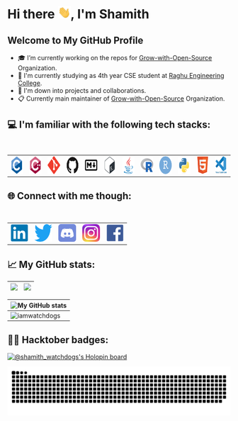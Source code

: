 # Hi there <img src="Assets/Hi.gif" width="29">, I'm Shamith <img src="https://komarev.com/ghpvc/?username=iamwatchdogs&color=brightgreen" alt="" align="right" />


## Welcome to My GitHub Profile

- 🎓 I’m currently working on the repos for [Grow-with-Open-Source](https://github.com/Grow-with-Open-Source "visit Grow-with-Open-Source Organization") Organization.
- 🏫 I'm currently studying as 4th year CSE student at [Raghu Engineering College](https://raghuenggcollege.com/ "visit my college website").
- 🤩 I'm down into projects and collaborations.
- 📋 Currently main maintainer of [Grow-with-Open-Source](https://github.com/Grow-with-Open-Source "visit Grow-with-Open-Source Organization") Organization.

## 💻 I'm familiar with the following tech stacks:

<br/>

<div align="center">
  <table>
    <tr>
      <td>
        <a href="https://github.com/iamwatchdogs?tab=repositories&q=&type=&language=c&sort=" target="_blank" title="View my C Programming repo(s)"> 
          <img src="Assets/c-original.svg" alt="c" width="40" height="40"/> 
        </a>
      </td>
      <td>
        <a href="https://github.com/iamwatchdogs?tab=repositories&q=&type=&language=c%2B%2B&sort=" target="_blank" title="View my C++ Programming repo(s)"> 
          <img src="Assets/cplusplus-original.svg" alt="cplusplus" width="40" height="40"/> 
        </a>
      </td>
      <td>
        <a href="https://github.com/iamwatchdogs/" target="_blank" title="View my repos">
          <img src="Assets/git-scm-icon.svg" alt="git" width="40" height="40"/>
        </a>
      </td>
      <td>
        <a href="https://github.com/iamwatchdogs/" target="_blank" title="View my repos">
          <img src="Assets/github-original.svg" alt="github" width="40" height="40"/>
        </a>
      </td>
      <td>
        <a href="https://github.com/iamwatchdogs/" target="_blank" title="View my repos">
          <img src="Assets/markdown-original.svg" alt="markdown" width="40" height="40"/>
        </a>
      </td>
      <td>
        <a href="https://github.com/iamwatchdogs?tab=repositories&q=&type=&language=shell&sort=" target="_blank" title="View my Shell Scripting repo(s)">
          <img src="Assets/bash-plain.svg" alt="bash" width="40" height="40"/>
        </a>
      </td>
      <td>
        <a href="https://github.com/iamwatchdogs?tab=repositories&q=&type=&language=java&sort=" target="_blank" title="View my Java repo(s)">
          <img src="Assets/java-original.svg" alt="java" width="40" height="40"/>
        </a>
      </td>
      <td>
        <a href="https://github.com/iamwatchdogs?tab=repositories&q=&type=&language=r&sort=" target="_blank" title="View my R programming repo(s)">
          <img src="Assets/r-original.svg" alt="r" width="40" height="40"/>
        </a>
      </td>
      <td>
        <a href="https://github.com/iamwatchdogs?tab=repositories&q=&type=&language=r&sort=" target="_blank" title="View my R programming repo(s)">
          <img src="Assets/rstudio-original.svg" alt="r-studio" width="40" height="40"/>
        </a>
      </td>
      <td>
        <a href="" target="_blank" title="View my Python repo(s)">
          <img src="Assets/python-original.svg" alt="python" width="40" height="40"/>
        </a>
      </td>
      <td>
        <a href="" target="_blank" title="View my html5 repo(s)">
          <img src="Assets/html5-original.svg" alt="html5" width="40" height="40"/>
        </a>
      </td>
      <td>
        <img src="Assets/vscode-original-wordmark.svg" alt="vscode" width="40" height="40"/>
      </td>
    </tr>
  </table>
</div>

## 🌐 Connect with me though:

<br/>

<div align="center">
  <table>
    <tr>
      <td>
          <a href="https://www.linkedin.com/in/shamith-n-02b535226/" target="_blank" title="Visit my Linkedin">
            <img src="Assets/linkedin-original.svg" alt="linkedin" width="40" height="40"/>
          </a>
      </td>
      <td>
          <a href="https://twitter.com/Shamith29188225" target="_blank" title="Visit my twitter">
            <img src="Assets/twitter-original.svg" alt="twitter" width="40" height="40"/>
          </a>
      </td>
      <td>
         <a href="https://discord.gg/xrSCjwhR6R" target="_blank" title="Join My Discord Channel">
          <img src="Assets/discordapp-tile.svg" alt="discord" width="40" height="40" />
         </a>
      </td>
      <td>
          <a href="https://www.instagram.com/shamith_watch_dogs/" target="_blank" title="Visit my Instagram">
            <img src="Assets/logo.svg" alt="instagram" width="40" height="40"/>
          </a>
      </td>
      <td>
          <a href="https://www.facebook.com/shamith.nakka" target="_blank" title="Visit my facebook">
            <img src="Assets/facebook-original.svg" alt="facebook" width="40" height="40"/>
          </a>
      </td>
  </table>
</div>

## 📈 My GitHub stats:

| <img src="https://github-readme-stats.vercel.app/api?username=iamwatchdogs&&show_icons=true&count_private=true&theme=github_dark"> | <img src="https://github-readme-streak-stats.herokuapp.com/?user=iamwatchdogs&theme=blueberry_duo"/> |
| --- | ---- |

| <img src="https://github-profile-trophy.vercel.app/?username=iamwatchdogs&theme=darkhub&column=9" alt="My GitHub stats"> |
| --- |
| ![iamwatchdogs](https://github-readme-activity-graph.vercel.app/graph?username=iamwatchdogs&theme=react-dark) |

## 🐱‍💻 Hacktober badges:

[ ![@shamith_watchdogs's Holopin board](https://holopin.me/shamith_watchdogs) ](https://holopin.io/@shamith_watchdogs) 


<!-- Snake Game -->
<div align ="center">
  <img src="https://raw.githubusercontent.com/iamwatchdogs/iamwatchdogs/output/github-snake-dark.svg" alt="ERROR:404 XoX" title="Ohh No, it's eating my contributions from the graph" >
</div>

